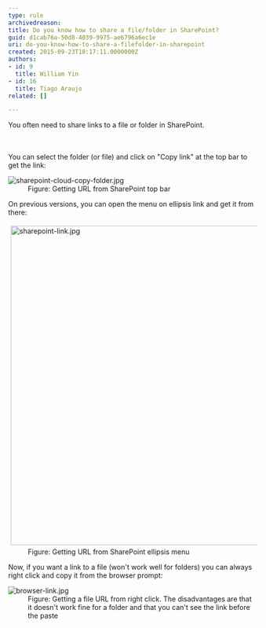 ```yaml
---
type: rule
archivedreason: 
title: Do you know how to share a file/folder in SharePoint?
guid: d1cab76a-50d8-4039-9975-ae6796a6ec1e
uri: do-you-know-how-to-share-a-filefolder-in-sharepoint
created: 2015-09-23T18:17:11.0000000Z
authors:
- id: 9
  title: William Yin
- id: 16
  title: Tiago Araujo
related: []

---
```



You often need to share&#160;links&#160;to a file or folder in SharePoint. ​<br>
<br><excerpt class='endintro'></excerpt><br>
<p>You can select the folder (or file) and click on &quot;Copy link&quot; at the top bar to get the link&#58;<br></p><dl class="image"><dt><img src="/PublishingImages/sharepoint-cloud-copy-folder.jpg" alt="sharepoint-cloud-copy-folder.jpg" /></dt><dd>Figure&#58; Getting URL&#160;from SharePoint top bar <br></dd></dl><p>On previous versions, you can open the menu on ellipsis link and get it from there&#58;</p><dl class="image"><dt> <img src="/PublishingImages/sharepoint-link.jpg" alt="sharepoint-link.jpg" style="width&#58;650px;margin&#58;5px;" /> </dt><dd>Figure&#58; Getting URL&#160;from SharePoint ellipsis menu</dd></dl><p>Now, if you want a link to a file (won't work well for folders)&#160;you can always right click and copy it from the browser prompt&#58;</p><dl class="image"><dt> <img src="/PublishingImages/browser-link.jpg" alt="browser-link.jpg" /> </dt><dd>Figure&#58; Getting a file&#160;URL from right click. The&#160;disadvantages&#160;are that it doesn't work fine for a folder and&#160;that you can't see the link before the paste </dd></dl>


